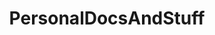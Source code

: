 ---  
title:        PersonalDocsAndStuff  
layout:       default  
permalink:    index  
nav_order:    1  
has_children: true  
share:        true  
shortRepo:    ghpages  
---